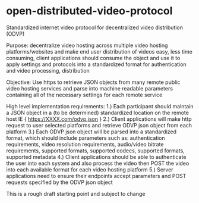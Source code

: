 # open-distributed-video-protocol
Standardized internet video protocol for decentralized video distribution (ODVP)

Purpose:
decentralize video hosting across multiple video hosting platforms/websites and make end user distribution of videos easy, less time consuming, client applications should consume the object and use it to apply settings and protocols into a standardized format for authentication and video processing, distribution

Objective:
Use https to retrieve JSON objects from many remote public video hosting services and parse into machine readable parameters containing all of the necessary settings for each remote service

High level implementation requirements:
  1.) Each participant should maintain a JSON object in a (to be determined) standardized location on the remote host IE { https://XXXX.com/odvp.json }
  2.) Client applications will make http request to user selected platforms and retrieve ODVP json object from each platform
  3.) Each ODVP json object will be parsed into a standardized format, which should include parameters such as: authentication requirements, video resolution    requirements, audio/video bitrate requirements, supported formats, supported codecs, supported formats, supported metadata
  4.) Client applications should be able to authenticate the user into each system and also process the video then POST the video into each available format for each video hosting platform
  5.) Server applications need to ensure their endpoints accept parameters and POST requests specified by the ODVP json object

This is a rough draft starting point and subject to change
